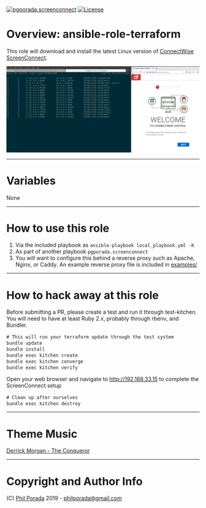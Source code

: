 [![pgporada.screenconnect](https://img.shields.io/badge/role-pgporada.screenconnect-blue.svg)](https://galaxy.ansible.com/pgporada/screenconnect)
[![License](https://img.shields.io/badge/license-GPLv2-brightgreen.svg)](LICENSE)

# Overview: ansible-role-terraform
This role will download and install the latest Linux version of [ConnectWise ScreenConnect](https://www.connectwise.com/software/control/download).

![Working install of ScreenConnect behind an Apache reverse proxy](screenconnect.png)

- - - -
# Variables

None

- - - -
# How to use this role

1. Via the included playbook as `ansible-playbook local_playbook.yml -K`
1. As part of another playbook `pgporada.screenconnect`
1. You will want to configure this behind a reverse proxy such as Apache, Nginx, or Caddy. An example reverse proxy file is included in [examples/](examples/reverseproxy/)

- - - -
# How to hack away at this role
Before submitting a PR, please create a test and run it through test-kitchen. You will need to have at least Ruby 2.x, probably through rbenv, and Bundler.

    # This will run your terraform update through the test system
    bundle update
    bundle install
    bundle exec kitchen create
    bundle exec kitchen converge
    bundle exec kitchen verify

Open your web browser and navigate to http://192.168.33.15 to complete the ScreenConnect setup

    # Clean up after ourselves
    bundle exec kitchen destroy

- - - -
# Theme Music
[Derrick Morgan - The Conqueror](https://www.youtube.com/watch?v=OVmuRgn0LRI)

- - - -
# Copyright and Author Info

(C) [Phil Porada](https://philporada.com) 2019 - philporada@gmail.com
